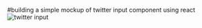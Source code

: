 #building a simple mockup of twitter input component using react
![twitter input](https://user-images.githubusercontent.com/46998960/55246516-a9699200-5245-11e9-8c13-62fe8b5a82f5.JPG)




